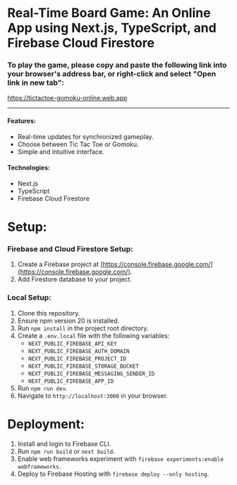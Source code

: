 # Real-Time Board Game: An Online App using Next.js, TypeScript, and Firebase Cloud Firestore

### To play the game, please copy and paste the following link into your browser's address bar, or right-click and select "Open link in new tab":

https://tictactoe-gomoku-online.web.app

---

#### Features:

- Real-time updates for synchronized gameplay.
- Choose between Tic Tac Toe or Gomoku.
- Simple and intuitive interface.

#### Technologies:

- Next.js
- TypeScript
- Firebase Cloud Firestore

# Setup: 

### Firebase and Cloud Firestore Setup:

1. Create a Firebase project at [https://console.firebase.google.com/](https://console.firebase.google.com/).
2. Add Firestore database to your project.

### Local Setup:

1. Clone this repository.
2. Ensure npm version 20 is installed.
3. Run `npm install` in the project root directory.
4. Create a `.env.local` file with the following variables:
    - `NEXT_PUBLIC_FIREBASE_API_KEY`
    - `NEXT_PUBLIC_FIREBASE_AUTH_DOMAIN`
    - `NEXT_PUBLIC_FIREBASE_PROJECT_ID`
    - `NEXT_PUBLIC_FIREBASE_STORAGE_BUCKET`
    - `NEXT_PUBLIC_FIREBASE_MESSAGING_SENDER_ID`
    - `NEXT_PUBLIC_FIREBASE_APP_ID`
5. Run `npm run dev`.
6. Navigate to `http://localhost:3000` in your browser.

# Deployment:

1. Install and login to Firebase CLI.
2. Run `npm run build` or `next build`.
3. Enable web frameworks experiment with `firebase experiments:enable webframeworks`.
4. Deploy to Firebase Hosting with `firebase deploy --only hosting`.